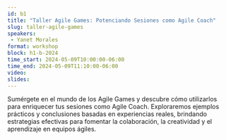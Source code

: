```yaml
---
id: b1
title: "Taller Agile Games: Potenciando Sesiones como Agile Coach"
slug: taller-agile-games
speakers:
 - Yanet Morales
format: workshop
block: h1-b-2024
time_start: 2024-05-09T10:00:00-06:00
time_end: 2024-05-09T11:10:00-06:00
video:
slides:
---
```


Sumérgete en el mundo de los Agile Games y descubre cómo utilizarlos para enriquecer tus sesiones como Agile Coach. Exploraremos ejemplos prácticos y conclusiones basadas en experiencias reales, brindando estrategias efectivas para fomentar la colaboración, la creatividad y el aprendizaje en equipos ágiles.
